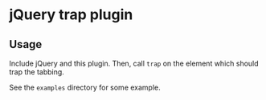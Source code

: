 jQuery trap plugin
=====
Usage
----
Include jQuery and this plugin. Then, call `trap` on the element 
which should trap the tabbing.

See the `examples` directory for some example.
